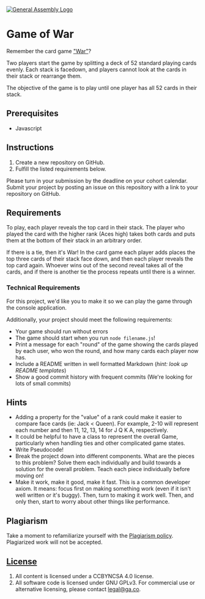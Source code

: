 [![General Assembly Logo](https://camo.githubusercontent.com/1a91b05b8f4d44b5bbfb83abac2b0996d8e26c92/687474703a2f2f692e696d6775722e636f6d2f6b6538555354712e706e67)](https://generalassemb.ly/education/web-development-immersive)

# Game of War

Remember the card game ["War"](https://bicyclecards.com/how-to-play/war/)?

Two players start the game by splitting a deck of 52 standard playing cards
evenly. Each stack is facedown, and players cannot look at the cards in their
stack or rearrange them.

The objective of the game is to play until one player has all 52 cards in their
stack.

## Prerequisites

- Javascript

## Instructions

1. Create a new repository on GitHub.
1. Fulfill the listed requirements below.

Please turn in your submission by the deadline on your cohort calendar. Submit
your project by posting an issue on this repository with a link to your
repository on GitHub.

## Requirements

To play, each player reveals the top card in their stack. The player who played
the card with the higher rank (Aces high) takes both cards and puts them at the
bottom of their stack in an arbitrary order.

If there is a tie, then it's War! In the card game each player adds places the
top three cards of their stack face down, and then each player reveals the top
card again. Whoever wins out of the second reveal takes all of the cards, and if
there is another tie the process repeats until there is a winner.

### Technical Requirements

For this project, we'd like you to make it so we can play the game through the
console application.

Additionally, your project should meet the following requirements:

- Your game should run without errors
- The game should start when you run `node filename.js`!
- Print a message for each "round" of the game showing the cards played by each
    user, who won the round, and how many cards each player now has.
- Include a README written in well formatted Markdown (_hint: look up README
    templates_)
- Show a good commit history with frequent commits (We're looking for lots of
    small commits)

## Hints

- Adding a property for the "value" of a rank could make it easier to compare face cards (ie: Jack < Queen). For example, 2-10 will represent each number and then 11, 12, 13, 14 for J Q K A, respectively.
- It could be helpful to have a class to represent the overall Game, particularly when handling ties and other complicated game states.
- Write Pseudocode!
- Break the project down into different components. What are the pieces to this problem? Solve them each individually and build towards a solution for the overall problem. Teach each piece individually before moving on!
- Make it work, make it good, make it fast. This is a common developer axiom. It means: focus first on making something work (even if it isn't well written or it's buggy). Then, turn to making it work well. Then, and only then, start to worry about other things like performance.

## Plagiarism

Take a moment to refamiliarize yourself with the [Plagiarism policy](https://git.generalassemb.ly/DC-WDI/Administrative/blob/master/plagiarism.md). Plagiarized work will not be accepted.

## [License](LICENSE)

1.  All content is licensed under a CC­BY­NC­SA 4.0 license.
1.  All software code is licensed under GNU GPLv3. For commercial use or
    alternative licensing, please contact legal@ga.co.
